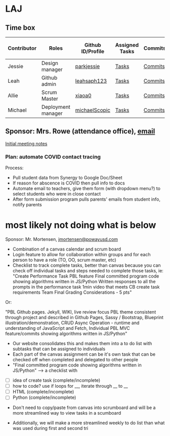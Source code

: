# LAJ

## Time box  


| Contributor | Roles | Github ID/Profile | Assigned Tasks | Commits | Pair Journal | Individual Github Pages |
| ------ | -------- | -------------------- | ------------- | ------- | ------------ | ---------------------- |
| Jessie | Design manager | [parkjessie](https://github.com/parkjessie) | [Tasks](https://github.com/parkjessie/LAJ/issues/parkjessie) | [Commits](https://github.com/parkjessie/LAJ/commit/d87734489af2cbf2f577893d20521df5d4be8cc8) | [Jessie Journal](https://github.com/parkjessie/LAJ/wiki/Jessie's-CB-Journal) | [Github Pages](https://parkjessie.github.io/New-repo/) |
| Leah | Github admin | [leahsaph123](https://github.com/parkjessie/LAJ/commit/a505c2773b87f63aec1764719bd37e5f4b6031bb) | [Tasks](https://github.com/parkjessie/LAJ/issues/assigned/leahsaph123) | [Commits](https://github.com/parkjessie/LAJ/commits?author=leahsaph123) | [Leah's Journal](https://leahsaph123.github.io/tri3_individ/CBnotes) | [Github Pages](https://leahsaph123.github.io/tri3_individ/) |
| Allie | Scrum Master | [xiaoa0](https://github.com/xiaoa0) | [Tasks](https://github.com/parkjessie/LAJ/issues/assigned/xiaoa0) | [Commits](https://github.com/parkjessie/LAJ/commits?author=xiaoa0) | [Allie's Journal](https://docs.google.com/document/d/1huWsfI7-3COuK45SiUF5_T3DFpNmcoGLhiiLbFigpsU/edit) | [Github Pages](https://xiaoa0.github.io/Data-Structures/) |
| Michael | Deployment manager | [michaelScopic](https://github.com/michaelScopic) | [Tasks](https://github.com/parkjessie/LAJ/issues/assigned/michaelScopic) | [Commits](https://github.com/parkjessie/LAJ/commits?author=michaelScopic) | [Michael's Journal]() | [Github Pages]() |

## Sponsor: Mrs. Rowe (attendance office), [email](srowe@powayusd.com)
<a href="https://parkjessie.github.io/LAJ/meetingwithrowe">Initial meeting notes</a>
### Plan: automate COVID contact tracing
Process:
- Pull student data from Synergy to Google Doc/Sheet
- If reason for abscence is COVID then pull info to docs
- Automate email to teachers, give them form (with dropdown menu?) to select students who were in close contact
- After form submission program pulls parents' emails from student info, notify parents


# most likely not doing what is below
Sponsor: Mr. Mortensen, jmortensen@powayusd.com

- Combination of a canvas calendar and scrum board
- Login feature to allow for collaboration within groups and for each person to have a role (TO, OO, scrum master, etc)
- Checklist to track complete tasks, better than canvas because you can check off individual tasks and steps needed to complete those tasks, ie: 
"Create Performance Task PBL feature
Final committed program code showing algorithms written in JS/Python
Written responses to all the prompts in the performance task
1min video that meets CB create task requirements
Team Final Grading Considerations - 5 pts"

Or: 

"PBL Github pages. Jekyll, WIKI, live review focus PBL theme consistent through project and described in Github Pages, Sassy / Bootstrap, Blueprint illustration/demonstration, CRUD Async Operation - runtime and understanding of JavaScript and Fetch, Individual PBL MVC feature/commits showing algorithms written in JS/Python"

- Our website consolidates this and makes them into a to do list with subtasks that can be assigned to individuals
- Each part of the canvas assignment  can be it's own task that can be checked off when completed and delegated to other people
- "Final committed program code showing algorithms written in JS/Python" --> 
a checklist with
- [ ] idea of create task (complete/incomplete)
- [ ] how to code? use if loops for __, iterate through __ to __
- [ ] HTML (complete/incomplete)
- [ ] Python (complete/incomplete)

- Don't need to copy/paste from canvas into scrumboard and will be a more streamlined way to view tasks in a scumboard

- Additionally, we will make a more streamlined weekly to do list than what was used during first and second tri
